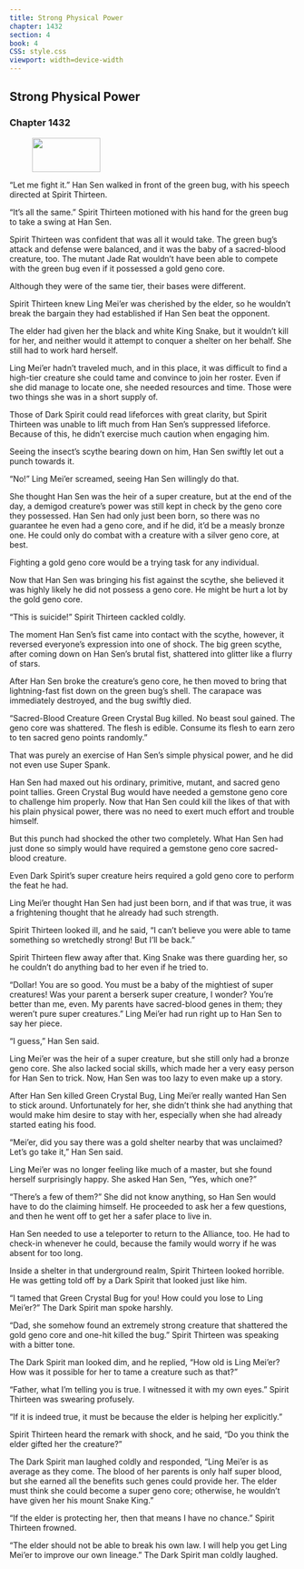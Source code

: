 ```yaml
---
title: Strong Physical Power
chapter: 1432
section: 4
book: 4
CSS: style.css
viewport: width=device-width
---
```


## Strong Physical Power

### Chapter 1432

<figure>
	<img src="../Images/gem.gif" alt="" id="gem" width="120" height="60" />
</figure>

“Let me fight it.” Han Sen walked in front of the green bug, with his speech directed at Spirit Thirteen.

“It’s all the same.” Spirit Thirteen motioned with his hand for the green bug to take a swing at Han Sen.

Spirit Thirteen was confident that was all it would take. The green bug’s attack and defense were balanced, and it was the baby of a sacred-blood creature, too. The mutant Jade Rat wouldn’t have been able to compete with the green bug even if it possessed a gold geno core.

Although they were of the same tier, their bases were different.

Spirit Thirteen knew Ling Mei’er was cherished by the elder, so he wouldn’t break the bargain they had established if Han Sen beat the opponent.

The elder had given her the black and white King Snake, but it wouldn’t kill for her, and neither would it attempt to conquer a shelter on her behalf. She still had to work hard herself.

Ling Mei’er hadn’t traveled much, and in this place, it was difficult to find a high-tier creature she could tame and convince to join her roster. Even if she did manage to locate one, she needed resources and time. Those were two things she was in a short supply of.

Those of Dark Spirit could read lifeforces with great clarity, but Spirit Thirteen was unable to lift much from Han Sen’s suppressed lifeforce. Because of this, he didn’t exercise much caution when engaging him.

Seeing the insect’s scythe bearing down on him, Han Sen swiftly let out a punch towards it.

“No!” Ling Mei’er screamed, seeing Han Sen willingly do that.

She thought Han Sen was the heir of a super creature, but at the end of the day, a demigod creature’s power was still kept in check by the geno core they possessed. Han Sen had only just been born, so there was no guarantee he even had a geno core, and if he did, it’d be a measly bronze one. He could only do combat with a creature with a silver geno core, at best.

Fighting a gold geno core would be a trying task for any individual.

Now that Han Sen was bringing his fist against the scythe, she believed it was highly likely he did not possess a geno core. He might be hurt a lot by the gold geno core.

“This is suicide!” Spirit Thirteen cackled coldly.

The moment Han Sen’s fist came into contact with the scythe, however, it reversed everyone’s expression into one of shock. The big green scythe, after coming down on Han Sen’s brutal fist, shattered into glitter like a flurry of stars.

After Han Sen broke the creature’s geno core, he then moved to bring that lightning-fast fist down on the green bug’s shell. The carapace was immediately destroyed, and the bug swiftly died.

“Sacred-Blood Creature Green Crystal Bug killed. No beast soul gained. The geno core was shattered. The flesh is edible. Consume its flesh to earn zero to ten sacred geno points randomly.”

That was purely an exercise of Han Sen’s simple physical power, and he did not even use Super Spank.

Han Sen had maxed out his ordinary, primitive, mutant, and sacred geno point tallies. Green Crystal Bug would have needed a gemstone geno core to challenge him properly. Now that Han Sen could kill the likes of that with his plain physical power, there was no need to exert much effort and trouble himself.

But this punch had shocked the other two completely. What Han Sen had just done so simply would have required a gemstone geno core sacred-blood creature.

Even Dark Spirit’s super creature heirs required a gold geno core to perform the feat he had.

Ling Mei’er thought Han Sen had just been born, and if that was true, it was a frightening thought that he already had such strength.

Spirit Thirteen looked ill, and he said, “I can’t believe you were able to tame something so wretchedly strong! But I’ll be back.”

Spirit Thirteen flew away after that. King Snake was there guarding her, so he couldn’t do anything bad to her even if he tried to.

“Dollar! You are so good. You must be a baby of the mightiest of super creatures! Was your parent a berserk super creature, I wonder? You’re better than me, even. My parents have sacred-blood genes in them; they weren’t pure super creatures.” Ling Mei’er had run right up to Han Sen to say her piece.

“I guess,” Han Sen said.

Ling Mei’er was the heir of a super creature, but she still only had a bronze geno core. She also lacked social skills, which made her a very easy person for Han Sen to trick. Now, Han Sen was too lazy to even make up a story.

After Han Sen killed Green Crystal Bug, Ling Mei’er really wanted Han Sen to stick around. Unfortunately for her, she didn’t think she had anything that would make him desire to stay with her, especially when she had already started eating his food.

“Mei’er, did you say there was a gold shelter nearby that was unclaimed? Let’s go take it,” Han Sen said.

Ling Mei’er was no longer feeling like much of a master, but she found herself surprisingly happy. She asked Han Sen, “Yes, which one?”

“There’s a few of them?” She did not know anything, so Han Sen would have to do the claiming himself. He proceeded to ask her a few questions, and then he went off to get her a safer place to live in.

Han Sen needed to use a teleporter to return to the Alliance, too. He had to check-in whenever he could, because the family would worry if he was absent for too long.

Inside a shelter in that underground realm, Spirit Thirteen looked horrible. He was getting told off by a Dark Spirit that looked just like him.

“I tamed that Green Crystal Bug for you! How could you lose to Ling Mei’er?” The Dark Spirit man spoke harshly.

“Dad, she somehow found an extremely strong creature that shattered the gold geno core and one-hit killed the bug.” Spirit Thirteen was speaking with a bitter tone.

The Dark Spirit man looked dim, and he replied, “How old is Ling Mei’er? How was it possible for her to tame a creature such as that?”

“Father, what I’m telling you is true. I witnessed it with my own eyes.” Spirit Thirteen was swearing profusely.

“If it is indeed true, it must be because the elder is helping her explicitly.”

Spirit Thirteen heard the remark with shock, and he said, “Do you think the elder gifted her the creature?”

The Dark Spirit man laughed coldly and responded, “Ling Mei’er is as average as they come. The blood of her parents is only half super blood, but she earned all the benefits such genes could provide her. The elder must think she could become a super geno core; otherwise, he wouldn’t have given her his mount Snake King.”

“If the elder is protecting her, then that means I have no chance.” Spirit Thirteen frowned.

“The elder should not be able to break his own law. I will help you get Ling Mei’er to improve our own lineage.” The Dark Spirit man coldly laughed.